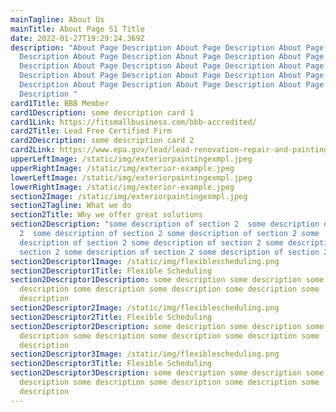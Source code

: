 ```yaml
---
mainTagline: About Us
mainTitle: About Page S1 Title
date: 2022-01-27T19:29:24.369Z
description: "About Page Description About Page Description About Page
  Description About Page Description About Page Description About Page
  Description About Page Description About Page Description About Page
  Description About Page Description About Page Description About Page
  Description About Page Description About Page Description About Page
  Description "
card1Title: BBB Member
card1Description: some description card 1
card1Link: https://fitsmallbusiness.com/bbb-accredited/
card2Title: Lead Free Certified Firm
card2Description: some description card 2
card2Link: https://www.epa.gov/lead/lead-renovation-repair-and-painting-program
upperLeftImage: /static/img/exteriorpaintingexmpl.jpeg
upperRightImage: /static/img/exterior-example.jpeg
lowerLeftImage: /static/img/exteriorpaintingexmpl.jpeg
lowerRightImage: /static/img/exterior-example.jpeg
section2Image: /static/img/exteriorpaintingexmpl.jpeg
section2Tagline: What we do
section2Title: Why we offer great solutions
section2Description: "some description of section 2  some description of section
  2  some description of section 2 some description of section 2 some
  description of section 2 some description of section 2 some description of
  section 2 some description of section 2 some description of section 2 "
section2Descriptor1Image: /static/img/flexiblescheduling.png
section2Descriptor1Title: Flexible Scheduling
section2Descriptor1Description: some description some description some
  description some description some description some description some
  description
section2Descriptor2Image: /static/img/flexiblescheduling.png
section2Descriptor2Title: Flexible Scheduling
section2Descriptor2Description: some description some description some
  description some description some description some description some
  description
section2Descriptor3Image: /static/img/flexiblescheduling.png
section2Descriptor3Title: Flexible Scheduling
section2Descriptor3Description: some description some description some
  description some description some description some description some
  description
---
```

